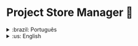
# Project Store Manager :convenience_store:

<details>
<summary>:brazil: Português</summary>

## Descrição

Projeto desenvolvido durante o terceiro módulo (desenvolvimento back-end) do curso da Trybe.

## Objetivo

Construir uma API para gerenciar o banco de dados de estoque e vendas no formato dropshipping em que é possível criar, visualizar, deletar e atualizar produtos e vendas. A API segue uma arquitetura RESTful, em camadas MSC e conta com testes de integração para cobrir o código.

## Stacks utilizadas

* **Arquitetura:** RESTful, MSC
* **Back-end:** Express, JavaScript, MySQL, Node.js
* **Plataforma:** Docker
* **Testes:** Chai, Jest, Mocha, Sinon

## Rodando localmente

* Instale os containers docker:

`npm run compose:up`

* Execute o terminal do container:

`docker attach store_manager`

* Instale as dependências, crie e popule o banco de dados:

`npm install && npm run migration && npm run seed`

* Inicialize a aplicação:

`npm start`

* Execute os testes unitários:

`npm run test:mocha`

## Rotas

**Sales**

| Requisição   | URL       
| :---------- | :-------
| `GET` | http://localhost:3000/sales
| `GET` | http://localhost:3000/sales/:id
| `POST` | http://localhost:3000/sales
| `PUT` | http://localhost:3000/sales/:id
| `DELETE` | http://localhost:3000/sales/:id

**Products**

| Requisição   | URL       
| :---------- | :-------
| `GET` | http://localhost:3000/products
| `GET` | http://localhost:3000/products/:id
| `GET` | http://localhost:3000/products/search
| `POST` | http://localhost:3000/products
| `PUT` | http://localhost:3000/products/:id
| `DELETE` | http://localhost:3000/products/:id

</details>

<details>
<summary>:us: English</summary>

## Description

Project developed during the third module (back-end development) of the Trybe course.

## Objective

Build an API to manage the stock and sales database in dropshipping format where you can create, view, delete and update products and sales. The API follows a RESTful layered MSC architecture and relies on integration tests to cover the code.

## Stacks

* **Architecture:** RESTful, MSC
* **Back-end:** Express, JavaScript, MySQL, Node.js
* **Platform:** Docker
* **Tests:** Chai, Jest, Mocha, Sinon

## Running the application locally

* Install the docker containers:

`npm run compose:up`

* Run the container terminal:

`docker attach store_manager`

* Install dependencies, create and populate the database:

`npm install && npm run migration && npm run seed`

* Start the application:

`npm start`

* Run unit tests:

`npm run test:mocha`

## Endpoints

**Sales**

| Method   | URL       
| :---------- | :-------
| `GET` | http://localhost:3000/sales
| `GET` | http://localhost:3000/sales/:id
| `POST` | http://localhost:3000/sales
| `PUT` | http://localhost:3000/sales/:id
| `DELETE` | http://localhost:3000/sales/:id

**Products**

| Method   | URL       
| :---------- | :-------
| `GET` | http://localhost:3000/products
| `GET` | http://localhost:3000/products/:id
| `GET` | http://localhost:3000/products/search
| `POST` | http://localhost:3000/products
| `PUT` | http://localhost:3000/products/:id
| `DELETE` | http://localhost:3000/products/:id

</details>
